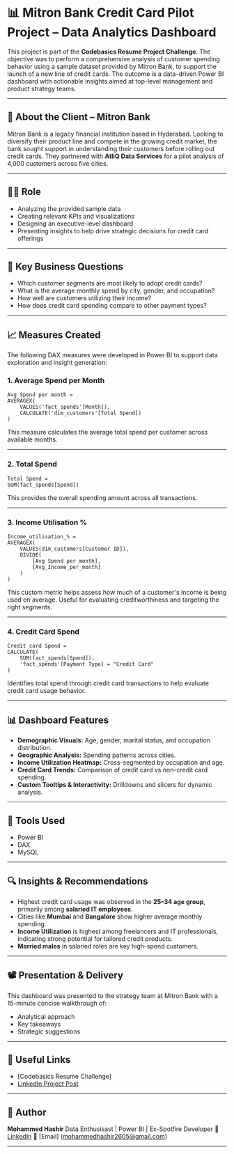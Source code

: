 # 📊 Mitron Bank Credit Card Pilot Project – Data Analytics Dashboard

This project is part of the **Codebasics Resume Project Challenge**. The objective was to perform a comprehensive analysis of customer spending behavior using a sample dataset provided by Mitron Bank, to support the launch of a new line of credit cards. The outcome is a data-driven Power BI dashboard with actionable insights aimed at top-level management and product strategy teams.

---

## 🏦 About the Client – Mitron Bank

Mitron Bank is a legacy financial institution based in Hyderabad. Looking to diversify their product line and compete in the growing credit market, the bank sought support in understanding their customers before rolling out credit cards. They partnered with **AtliQ Data Services** for a pilot analysis of 4,000 customers across five cities.

---

## 👨‍💼 Role

* Analyzing the provided sample data
* Creating relevant KPIs and visualizations
* Designing an executive-level dashboard
* Presenting insights to help drive strategic decisions for credit card offerings

---

## 🧠 Key Business Questions

* Which customer segments are most likely to adopt credit cards?
* What is the average monthly spend by city, gender, and occupation?
* How well are customers utilizing their income?
* How does credit card spending compare to other payment types?

---

## 📈 Measures Created

The following DAX measures were developed in Power BI to support data exploration and insight generation:

### 1. **Average Spend per Month**

```DAX
Avg Spend per month = 
AVERAGEX(
    VALUES('fact_spends'[Month]),
    CALCULATE('dim_customers'[Total Spend])
)
```

This measure calculates the average total spend per customer across available months.

---

### 2. **Total Spend**

```DAX
Total Spend = 
SUM(fact_spends[Spend])
```

This provides the overall spending amount across all transactions.

---

### 3. **Income Utilisation %**

```DAX
Income_utilisation_% = 
AVERAGEX(
    VALUES(dim_customers[Customer ID]),
    DIVIDE(
        [Avg Spend per month],
        [Avg_Income_per_month]
    )
)
```

This custom metric helps assess how much of a customer's income is being used on average. Useful for evaluating creditworthiness and targeting the right segments.

---

### 4. **Credit Card Spend**

```DAX
Credit card Spend = 
CALCULATE(
    SUM(fact_spends[Spend]),
    'fact_spends'[Payment Type] = "Credit Card"
)
```

Identifies total spend through credit card transactions to help evaluate credit card usage behavior.

---

## 📊 Dashboard Features

* **Demographic Visuals:** Age, gender, marital status, and occupation distribution.
* **Geographic Analysis:** Spending patterns across cities.
* **Income Utilization Heatmap:** Cross-segmented by occupation and age.
* **Credit Card Trends:** Comparison of credit card vs non-credit card spending.
* **Custom Tooltips & Interactivity:** Drilldowns and slicers for dynamic analysis.

---

## 🧩 Tools Used

* Power BI
* DAX
* MySQL

---

## 🔍 Insights & Recommendations

* Highest credit card usage was observed in the **25–34 age group**, primarily among **salaried IT employees**.
* Cities like **Mumbai** and **Bangalore** show higher average monthly spending.
* **Income Utilization** is highest among freelancers and IT professionals, indicating strong potential for tailored credit products.
* **Married males** in salaried roles are key high-spend customers.

---

## 📽️ Presentation & Delivery

This dashboard was presented to the strategy team at Mitron Bank with a 15-minute concise walkthrough of:

* Analytical approach
* Key takeaways
* Strategic suggestions

---

## 🔗 Useful Links

* [Codebasics Resume Challenge]
* [LinkedIn Project Post](#) 

---

## 📌 Author

**Mohammed Hashir**
Data Enthusisast | Power BI | Ex-Spotfire Developer
🔗 [LinkedIn](https://www.linkedin.com/in/mohammed-hashir-22432b22/) 
📧 [Email]
    (mohammedhashir2605@gmail.com)

---
